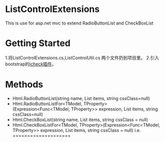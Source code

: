 ListControlExtensions
=====================

This is use for asp.net mvc to extend RadioButtonList and CheckBoxList

Getting Started
=====================
1.将ListControlExtensions.cs,ListControlUtil.cs 两个文件扔到项目里。
2.引入bootstrap的<a href="https://github.com/fronteed/iCheck">icheck插件</a>。

Methods
=====================
- Html.RadioButtonList(string name, List<SelectListItem> items, string cssClass=null)
- Html.RadioButtonListFor<TModel, TProperty>(Expression<Func<TModel, TProperty>> expression, List<SelectListItem> items, string cssClass=null)
- Html.CheckBoxList(string name, List<SelectListItem> items,  string cssClass = null)
- Html.CheckBoxListFor<TModel, TProperty>(Expression<Func<TModel, TProperty>> expression, List<SelectListItem> items,  string cssClass = null)
i.e.
====================

